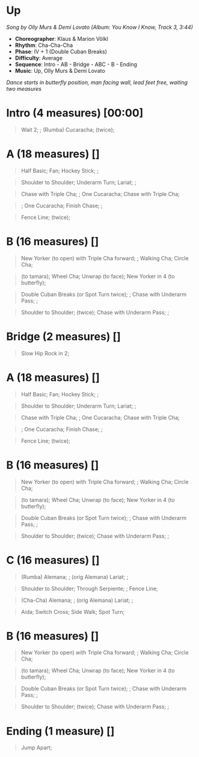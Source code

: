 # Up
*Song by Olly Murs & Demi Lovato (Album: You Know I Know, Track 3, 3:44)*
 
* **Choreographer**: Klaus & Marion Völkl
* **Rhythm**: Cha-Cha-Cha
* **Phase**: IV + 1 (Double Cuban Breaks)
* **Difficulty**: Average
* **Sequence**: Intro - AB - Bridge - ABC - B - Ending
* **Music**: Up, Olly Murs & Demi Lovato
 
*Dance starts in butterfly position, man facing wall, lead feet free, waiting two measures*
 
# Intro (4 measures) [00:00]

> Wait 2; ; (Rumba) Cucaracha; (twice);

# A (18 measures) []

> Half Basic; Fan; Hockey Stick; ;

> Shoulder to Shoulder; Underarm Turn; Lariat; ;

> Chase with Triple Cha; ; One Cucaracha; Chase with Triple Cha;

> ; One Cucaracha; Finish Chase; ;

> Fence Line; (twice);

# B (16 measures) []

> New Yorker (to open) with Triple Cha forward; ; Walking Cha; Circle Cha;

> (to tamara); Wheel Cha; Unwrap (to face); New Yorker in 4 (to butterfly);

> Double Cuban Breaks (or Spot Turn twice); ; Chase with Underarm Pass; ;

> Shoulder to Shoulder; (twice); Chase with Underarm Pass; ;

# Bridge (2 measures) []

> Slow Hip Rock in 2;

# A (18 measures) []

> Half Basic; Fan; Hockey Stick; ;

> Shoulder to Shoulder; Underarm Turn; Lariat; ;

> Chase with Triple Cha; ; One Cucaracha; Chase with Triple Cha;

> ; One Cucaracha; Finish Chase; ;

> Fence Line; (twice);

# B (16 measures) []

> New Yorker (to open) with Triple Cha forward; ; Walking Cha; Circle Cha;

> (to tamara); Wheel Cha; Unwrap (to face); New Yorker in 4 (to butterfly);

> Double Cuban Breaks (or Spot Turn twice); ; Chase with Underarm Pass; ;

> Shoulder to Shoulder; (twice); Chase with Underarm Pass; ;

# C (16 measures) []

> (Rumba) Alemana; ; (orig Alemana) Lariat; ;

> Shoulder to Shoulder; Through Serpiente; ; Fence Line;

> (Cha-Cha) Alemana; ; (orig Alemana) Lariat; ; 

> Aida; Switch Cross; Side Walk; Spot Turn;

# B (16 measures) []

> New Yorker (to open) with Triple Cha forward; ; Walking Cha; Circle Cha;

> (to tamara); Wheel Cha; Unwrap (to face); New Yorker in 4 (to butterfly);

> Double Cuban Breaks (or Spot Turn twice); ; Chase with Underarm Pass; ;

> Shoulder to Shoulder; (twice); Chase with Underarm Pass; ;

# Ending (1 measure) []

> Jump Apart;
